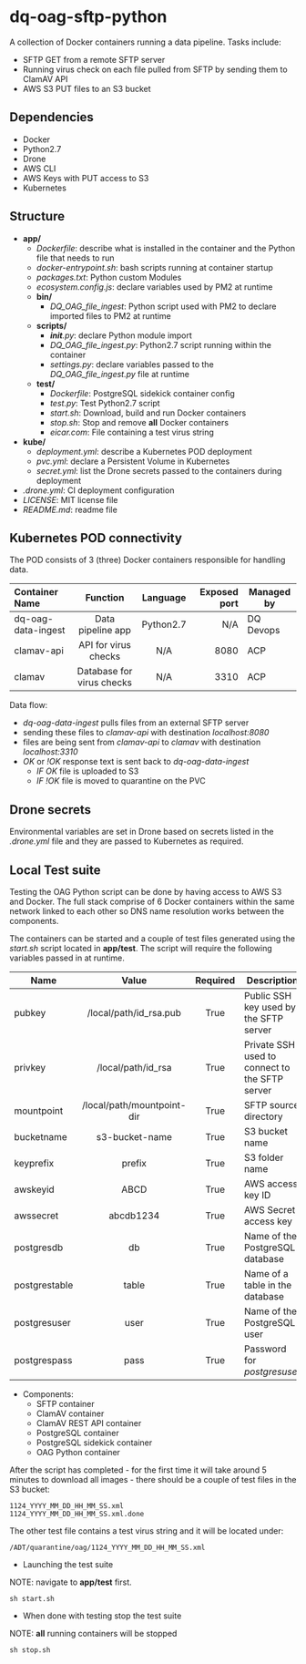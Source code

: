 # dq-oag-sftp-python

A collection of Docker containers running a data pipeline.
Tasks include:
- SFTP GET from a remote SFTP server
- Running virus check on each file pulled from SFTP by sending them to ClamAV API
- AWS S3 PUT files to an S3 bucket

## Dependencies

- Docker
- Python2.7
- Drone
- AWS CLI
- AWS Keys with PUT access to S3
- Kubernetes

## Structure

- **app/**
  - *Dockerfile*: describe what is installed in the container and the Python file that needs to run
  - *docker-entrypoint.sh*: bash scripts running at container startup
  - *packages.txt*: Python custom Modules
  - *ecosystem.config.js*: declare variables used by PM2 at runtime
  - **bin/**
    - *DQ_OAG_file_ingest*: Python script used with PM2 to declare imported files to PM2 at runtime
  - **scripts/**
    - *__init__.py*: declare Python module import
    - *DQ_OAG_file_ingest.py*: Python2.7 script running within the container
    - *settings.py*: declare variables passed to the *DQ_OAG_file_ingest.py* file at runtime
  - **test/**
    - *Dockerfile*: PostgreSQL sidekick container config
    - *test.py*: Test Python2.7 script
    - *start.sh*: Download, build and run Docker containers
    - *stop.sh*: Stop and remove **all** Docker containers
    - *eicar.com*: File containing a test virus string
- **kube/**
  - *deployment.yml*: describe a Kubernetes POD deployment
  - *pvc.yml*: declare a Persistent Volume in Kubernetes
  - *secret.yml*: list the Drone secrets passed to the containers during deployment  
- *.drone.yml*: CI deployment configuration
- *LICENSE*: MIT license file
- *README.md*: readme file

## Kubernetes POD connectivity

The POD consists of 3 (three) Docker containers responsible for handling data.

| Container Name | Function | Language | Exposed port | Managed by |
| :--- | :---: | :---: | ---: | --- |
| dq-oag-data-ingest | Data pipeline app| Python2.7 | N/A | DQ Devops |
| clamav-api | API for virus checks | N/A | 8080 |ACP |
| clamav | Database for virus checks | N/A | 3310 |ACP |

Data flow:

- *dq-oag-data-ingest* pulls files from an external SFTP server
- sending these files to *clamav-api* with destination *localhost:8080*
- files are being sent from *clamav-api* to *clamav* with destination *localhost:3310*
- *OK* or *!OK* response text is sent back to *dq-oag-data-ingest*
  - *IF OK* file is uploaded to S3
  - *IF !OK* file is moved to quarantine on the PVC

## Drone secrets

Environmental variables are set in Drone based on secrets listed in the *.drone.yml* file and they are passed to Kubernetes as required.

## Local Test suite

Testing the OAG Python script can be done by having access to AWS S3 and Docker.
The full stack comprise of 6 Docker containers within the same network linked to each other so DNS name resolution works between the components.

The containers can be started and a couple of test files generated using the *start.sh* script located in **app/test**.
The script will require the following variables passed in at runtime.

|Name|Value|Required|Description|
| --- |:---:| :---:| --- |
| pubkey | /local/path/id_rsa.pub | True | Public SSH key used by the SFTP server|
| privkey | /local/path/id_rsa | True | Private SSH used to connect to the SFTP server|
| mountpoint|  /local/path/mountpoint-dir | True | SFTP source directory|
| bucketname | s3-bucket-name | True | S3 bucket name |
| keyprefix | prefix | True | S3 folder name |
| awskeyid | ABCD | True | AWS access key ID |
| awssecret | abcdb1234 | True | AWS Secret access key |
| postgresdb | db | True | Name of the PostgreSQL database |
| postgrestable | table | True | Name of a table in the database |
| postgresuser | user | True | Name of the PostgreSQL user |
| postgrespass | pass | True | Password for _postgresuser_ |

- Components:
  - SFTP container
  - ClamAV container
  - ClamAV REST API container
  - PostgreSQL container
  - PostgreSQL sidekick container
  - OAG Python container

After the script has completed - for the first time it will take around 5 minutes to download all images - there should be a couple of test files in the S3 bucket:

```
1124_YYYY_MM_DD_HH_MM_SS.xml
1124_YYYY_MM_DD_HH_MM_SS.xml.done
```
The other test file contains a test virus string and it will be located under:

```
/ADT/quarantine/oag/1124_YYYY_MM_DD_HH_MM_SS.xml
```

- Launching the test suite

NOTE: navigate to **app/test** first.

```
sh start.sh
```

- When done with testing stop the test suite

NOTE: **all** running containers will be stopped

```
sh stop.sh
```
